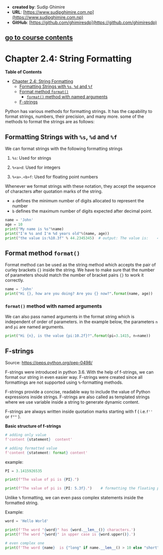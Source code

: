 - **created by**: Sudip Ghimire
- **URL**: [https://www.sudipghimire.com.np](https://www.sudipghimire.com.np)
- **GitHub**: [https://github.com/ghimiresdp](https://github.com/ghimiresdp)

[go to course contents](https://github.com/ghimiresdp/python-level1/)
-----------------------

# Chapter 2.4: String Formatting

**Table of Contents**
- [Chapter 2.4: String Formatting](#chapter-24-string-formatting)
    - [Formatting Strings with `%s`, `%d` and `%f`](#formatting-strings-with-s-d-and-f)
    - [Format method `format()`](#format-method-format)
        - [`format()` method with named arguments](#format-method-with-named-arguments)
    - [F-strings](#f-strings)

Python has various methods for formatting strings. It has the capability to format strings, numbers, their precision, and many more. some of the methods to format the strings are as follows:

## Formatting Strings with `%s`, `%d` and `%f`

We can format strings with the following formatting strings

1. `%s`: Used for strings

2. `%<a>d`: Used for integers

3. `%<a>.<b>f`: Used for floating point numbers

Whenever we format strings with these notation, they accept the sequence of characters  after quotation marks of the string.
- `a` defines the minimum number of digits allocated to represent the number
- `b` defines the maximum number of digits expected after decimal point.

```python
name = 'John'
age = 10
print("My name is %s"%name)
print("I'm %s and I'm %d years old"%(name, age))
print("the value is:%10.3f" % 44.2345345)  # output: The value is:    44.235
```

## Format method `format()`
Format method can be used as the string method which accepts the pair of curley brackets `{}` inside the string. We have to make sure that the number of parameters should match the number of bracket pairs `{}` to work it correctly.
```python
name = 'John'
print("Hi {}, how are you doing? Are you {} now?".format(name, age))
```
### `format()` method with named arguments
We can also pass named arguments in the format string which is independent of order of parameters. in the example below, the parameters `n` and `pi` are named arguments.
```python
print("Hi {n}, is the value {pi:10.2f}?".format(pi=3.1415, n=name))
```
## F-strings
Source: https://peps.python.org/pep-0498/

F-strings were introduced in python 3.6. With the help of f-strings, we can format our string in even easier way. F-strings were created since all formattings are not supported using `%`-formatting methods.

F-strings provide a concise, readable way to include the value of Python expressions inside strings. F-strings are also called as templated strings where we use variable inside a string to generate dynamic content.

F-strings are always written inside quotation marks starting with f ( i.e.`f''` or `f""` ).

**Basic structure of f-strings**
```python
# adding only value
f'content {statement}  content'

# adding formatted value
f'content {statement: format} content'
```


example:

```python
PI = 3.1415926535

print(f"The value of pi is {PI}.")

print(f"The value of pi is {PI: 5.3f}.")    # formatting the floating point characters

```

Unlike `%` formatting, we can even pass complex statements inside the formatted string.

Example:

```python
word = 'Hello World'

print(f'The word "{word}" has {word.__len__()} characters.')
print(f'The word "{word}" in upper case is {word.upper()}.')

# even complex one
print(f'The word {name}  is {"long" if name.__len__() > 10 else "short"}')
```
